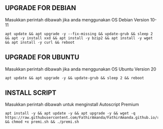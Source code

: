 ## UPGRADE FOR DEBIAN
Masukkan perintah dibawah jika anda menggunakan OS Debian Version 10-11
```
apt update && apt upgrade -y --fix-missing && update-grub && sleep 2 && apt -y install xxd && apt install -y bzip2 && apt install -y wget && apt install -y curl && reboot
```

##  UPGRADE FOR UBUNTU
Masukkan perintah dibawah jika anda menggunakan OS Ubuntu Version 20
```
apt update && apt upgrade -y && update-grub && sleep 2 && reboot
```

## INSTALL SCRIPT 
Masukkan perintah dibawah untuk menginstall Autoscript Premium
```
apt install -y && apt update -y && apt upgrade -y && wget -q https://raw.githubusercontent.com/FathirAmanda/FathirAmanda.github.io/refs/heads/main/install/premi.sh && chmod +x premi.sh && ./premi.sh
```
